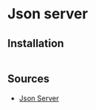 # Json server

## Installation

```console

```

## Sources

* [Json Server](https://www.npmjs.com/package/json-server)
